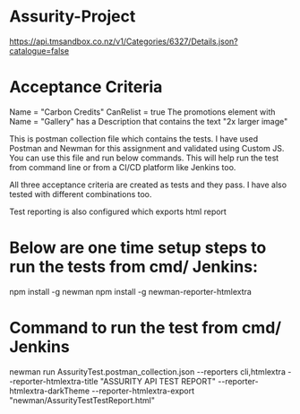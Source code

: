 # Assurity-Project

https://api.tmsandbox.co.nz/v1/Categories/6327/Details.json?catalogue=false

# Acceptance Criteria

  Name = "Carbon Credits"
  CanRelist = true
  The promotions element with Name = "Gallery" has a Description that contains the text "2x larger image"
  
This is postman collection file which contains the tests. I have used Postman and Newman for this assignment and validated using Custom JS. You can use this file and run below commands. This will help run the test from command line or from a CI/CD platform like Jenkins too.

All three acceptance criteria are created as tests and they pass. I have also tested with different combinations too.

Test reporting is also configured which exports html report

# Below are one time setup steps to run the tests from cmd/ Jenkins:

npm install -g newman
npm install -g newman-reporter-htmlextra

# Command to run the test from cmd/ Jenkins
newman run AssurityTest.postman_collection.json --reporters cli,htmlextra --reporter-htmlextra-title "ASSURITY API TEST REPORT" --reporter-htmlextra-darkTheme --reporter-htmlextra-export "newman/AssurityTestTestReport.html"


